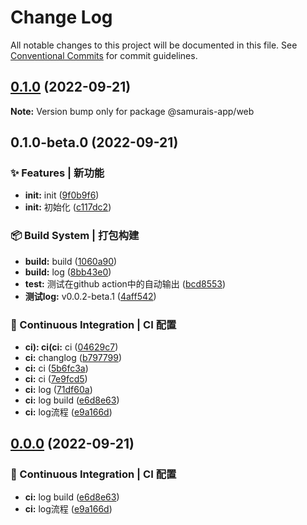 # Change Log

All notable changes to this project will be documented in this file.
See [Conventional Commits](https://conventionalcommits.org) for commit guidelines.

## [0.1.0](https://github.com/samurais-app/samurais-app/compare/v0.1.0-beta.0...v0.1.0) (2022-09-21)

**Note:** Version bump only for package @samurais-app/web





## 0.1.0-beta.0 (2022-09-21)


### ✨ Features | 新功能

* **init:** init ([9f0b9f6](https://github.com/samurais-app/samurais-app/commit/9f0b9f6ba1075fe9ea390864511d155dc63378fa))
* **init:** 初始化 ([c117dc2](https://github.com/samurais-app/samurais-app/commit/c117dc2300dfd414443d0375f66be434662f6ad4))


### 📦‍ Build System | 打包构建

* **build:** build ([1060a90](https://github.com/samurais-app/samurais-app/commit/1060a902e6da2cc127e345e221dbc7dc38f57a52))
* **build:** log ([8bb43e0](https://github.com/samurais-app/samurais-app/commit/8bb43e0390bfa81dca5cac2143098fb581d6392d))
* **test:** 测试在github action中的自动输出 ([bcd8553](https://github.com/samurais-app/samurais-app/commit/bcd8553852d827e9d44954a8e6ade058e958dc67))
* **测试log:** v0.0.2-beta.1 ([4aff542](https://github.com/samurais-app/samurais-app/commit/4aff5423ca356c559a9b088541e6440906264e32))


### 👷 Continuous Integration | CI 配置

* **ci): ci(ci:** ci ([04629c7](https://github.com/samurais-app/samurais-app/commit/04629c7231a656307a4212fd200297790517be33))
* **ci:** changlog ([b797799](https://github.com/samurais-app/samurais-app/commit/b79779980d3a44696dbae7d99bcbe729cd0471d1))
* **ci:** ci ([5b6fc3a](https://github.com/samurais-app/samurais-app/commit/5b6fc3a8e9753c6bd1cd2da9ff1e349c37c566d8))
* **ci:** ci ([7e9fcd5](https://github.com/samurais-app/samurais-app/commit/7e9fcd5aa8d0143c9f219a3804a681e15f540d7d))
* **ci:** log ([71df60a](https://github.com/samurais-app/samurais-app/commit/71df60aba281727993cc024a9e7ab7437ea30f86))
* **ci:** log build ([e6d8e63](https://github.com/samurais-app/samurais-app/commit/e6d8e6309ad74e18d20ea51e79284a7d36b5a90e))
* **ci:** log流程 ([e9a166d](https://github.com/samurais-app/samurais-app/commit/e9a166d52e97a4971272ca27181fd731d0d6101c))



## [0.0.0](https://github.com/samurais-app/samurais-app/compare/v0.0.2-beta.9...v0.0.0) (2022-09-21)


### 👷 Continuous Integration | CI 配置

* **ci:** log build ([e6d8e63](https://github.com/samurais-app/samurais-app/commit/e6d8e6309ad74e18d20ea51e79284a7d36b5a90e))
* **ci:** log流程 ([e9a166d](https://github.com/samurais-app/samurais-app/commit/e9a166d52e97a4971272ca27181fd731d0d6101c))
